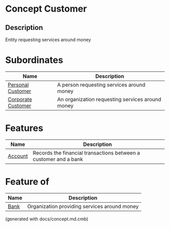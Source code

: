 # Concept Customer
## Description
Entity requesting services around money
# Subordinates
| Name | Description |
|---|---|
| [Personal Customer](../../mybank/concepts/personal-customer.md) | A person requesting services around money |
| [Corporate Customer](../../mybank/concepts/corporate-customer.md) | An organization requesting services around money |
# Features
| Name | Description |
|---|---|
| [Account](../../mybank/concepts/account.md) | Records the financial transactions between a customer and a bank |
# Feature of
| Name | Description |
|---|---|
| [Bank](../../mybank/concepts/bank.md) | Organization providing services around money |


(generated with docs/concept.md.cmb)

